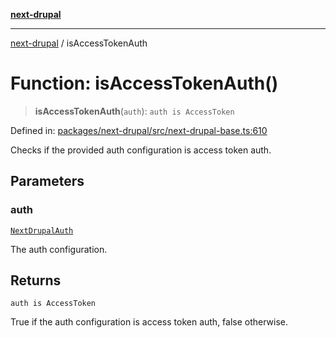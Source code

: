 [**next-drupal**](../README.md)

---

[next-drupal](../globals.md) / isAccessTokenAuth

# Function: isAccessTokenAuth()

> **isAccessTokenAuth**(`auth`): `auth is AccessToken`

Defined in: [packages/next-drupal/src/next-drupal-base.ts:610](https://github.com/chapter-three/next-drupal/blob/e9ce3be1c38aebdcd2cc8c7ae8d8fa2dab7f46bf/packages/next-drupal/src/next-drupal-base.ts#L610)

Checks if the provided auth configuration is access token auth.

## Parameters

### auth

[`NextDrupalAuth`](../type-aliases/NextDrupalAuth.md)

The auth configuration.

## Returns

`auth is AccessToken`

True if the auth configuration is access token auth, false otherwise.
